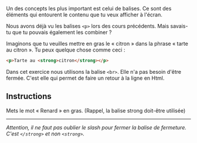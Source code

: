 Un des concepts les plus important est celui de balises. Ce sont des éléments qui entourent le contenu que tu veux afficher à l'écran.

Nous avons déjà vu les balises `<p>` lors des cours précédents. Mais savais-tu que tu pouvais également les combiner ?

Imaginons que tu veuilles mettre en gras le « citron » dans la phrase « tarte au citron ».
Tu peux quelque chose comme ceci :
```html
<p>Tarte au <strong>citron</strong></p>
```

Dans cet exercice nous utilisons la balise `<br>`. Elle n'a pas besoin d'être fermée. C'est elle qui permet de faire un retour à la ligne en Html.

## Instructions
Mets le mot « Renard » en gras.
(Rappel, la balise strong doit-être utilisée)

---

*Attention, il ne faut pas oublier le slash pour fermer la balise de fermeture. C'est `</strong>` et non `<strong>`.*
